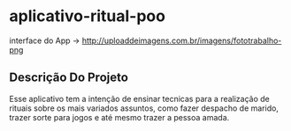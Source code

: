 # aplicativo-ritual-poo

interface do App -> http://uploaddeimagens.com.br/imagens/fototrabalho-png

## Descrição Do Projeto ##

Esse aplicativo tem a intenção de ensinar tecnicas para a realização de rituais sobre os mais variados assuntos, como fazer despacho de marido, trazer sorte para jogos e até mesmo trazer a pessoa amada.

